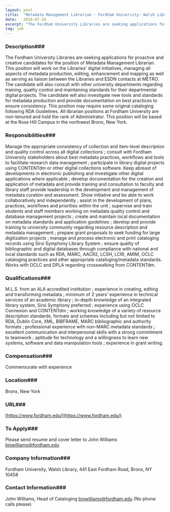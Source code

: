 ```yaml
---
layout: post
title:  "Metadata Management Librarian - Fordham University--Walsh Library"
date:   2018-07-16
excerpt: "The Fordham University Libraries are seeking applications for proactive and creative candidates for the position of Metadata Management Librarian. This position will work on the Libraries’ digital initiatives, managing all aspects of metadata production, editing, enhancement and mapping as well as serving as liaison between the Libraries and ESDN contacts..."
tag: job
---
```


### Description###

The Fordham University Libraries are seeking applications for proactive and creative candidates for the position of Metadata Management Librarian.  This position will work on the Libraries’ digital initiatives, managing all aspects of metadata production, editing, enhancement and mapping as well as serving as liaison between the Libraries and ESDN contacts at METRO.  The candidate will also consult with other university departments regarding training, quality control and maintaining standards for their departmental digital projects.  The candidate will also investigate new tools and standards for metadata production and provide documentation on best practices to ensure consistency.  This position may require some original cataloging following RDA Guidelines. All librarian positions at Fordham University are non-tenured and hold the rank of Administrator.  This position will be based at the Rose Hill Campus in the northwest Bronx, New York.



### Responsibilities###

Manage the appropriate consistency of collection and item-level description and quality control across all digital collections ; consult with Fordham University stakeholders about best metadata practices, workflows and tools to facilitate research data management ; participate in library digital projects using CONTENTdm or other digital collections software. Keep abreast of developments in electronic publishing and investigate other digital applications where applicable ; develop documentation for the creation and application of metadata and provide training and consultation to faculty and library staff 
 provide leadership in the development and management of metadata curation and assessment. Show initiative and be able to work collaboratively and independently ; assist in the development of plans, practices, workflows and priorities within the unit ; supervise and train students and staff members working on metadata quality control and database management projects ; create and maintain local documentation on metadata standards and application guidelines ; develop and provide training to university community regarding resource description and metadata management ; prepare grant proposals to seek funding for large digitization projects ; manage and process electronic and print cataloging records using Sirsi Symphony Library System ; ensure quality of bibliographic and digital databases through compliance with national and local standards such as RDA, MARC, AACR2, LCSH, LCRI, AMIM, OCLC cataloging practices and other appropriate cataloging/metadata standards.  Works with OCLC and DPLA regarding crosswalking from CONTENTdm.



### Qualifications###

M.L.S. from an ALA accredited institution ; experience in creating, editing and transforming metadata ; minimum of 2 years’ experience in technical services of an academic library ; in-depth knowledge of an integrated library system, Sirsi Symphony preferred ;  experience using OCLC Connexion and CONTENTdm ; working knowledge of a variety of resource description standards, formats and schemes including but not limited to RDA, Dublin Core, XML, BIBFRAME, MARC bibliographic and authority formats ; professional experience with non-MARC metadata standards ; excellent communication and interpersonal skills with a strong commitment to teamwork ; aptitude for technology and a willingness to learn new systems, software and data manipulation tools ; experience in grant writing.



### Compensation###

Commensurate with experience          


### Location###

Bronx, New York


### URL###

[https://www.fordham.edu/](https://www.fordham.edu/)

### To Apply###

Please send resume and cover letter to John Williams bjowilliams@fordham.edu


### Company Information###

Fordham University, Walsh Library, 441 East Fordham Road, Bronx, NY 10458


### Contact Information###

John Williams, Head of Cataloging bjowilliams@fordham.edu  (No phone calls please)


